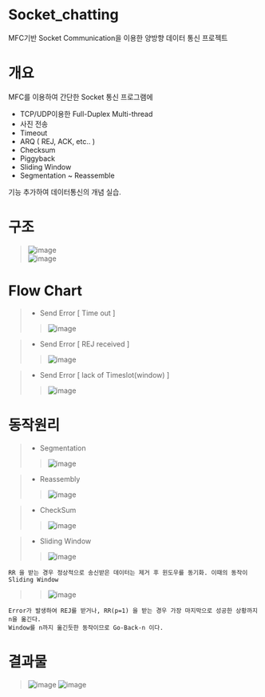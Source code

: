 # Socket_chatting
MFC기반 Socket Communication을 이용한 양방향 데이터 통신 프로젝트

개요
===
MFC를 이용하여 간단한 Socket 통신 프로그램에  
+ TCP/UDP이용한 Full-Duplex Multi-thread 
+ 사진 전송
+ Timeout
+ ARQ ( REJ, ACK, etc.. )
+ Checksum
+ Piggyback
+ Sliding Window
+ Segmentation ~ Reassemble    

기능 추가하여 데이터통신의 개념 실습.  


구조 
===
>![image](https://user-images.githubusercontent.com/68212288/87344185-f089ac80-c588-11ea-8375-e524832ca675.png)  
>![image](https://user-images.githubusercontent.com/68212288/87344304-2595ff00-c589-11ea-97cd-333168593f6b.png)  

  

Flow Chart
===
>+ Send Error [ Time out ]
>>![image](https://user-images.githubusercontent.com/68212288/87459103-e5e11d00-c645-11ea-81e2-defd159ba4db.png)  

>+ Send Error [ REJ received ]
>>![image](https://user-images.githubusercontent.com/68212288/87459685-abc44b00-c646-11ea-9668-81934da4e1ae.png)  

>+ Send Error [ lack of Timeslot(window) ]  
>>![image](https://user-images.githubusercontent.com/68212288/87459685-abc44b00-c646-11ea-9668-81934da4e1ae.png)    





동작원리
===
>+ Segmentation  
>>![image](https://user-images.githubusercontent.com/68212288/87447759-ebcf0200-c635-11ea-875b-5b41362c55b0.png)  

>+ Reassembly  
>>![image](https://user-images.githubusercontent.com/68212288/87447832-ff7a6880-c635-11ea-88d5-365efceccee7.png)  

>+ CheckSum  
>>![image](https://user-images.githubusercontent.com/68212288/87447886-115c0b80-c636-11ea-9cf2-490470807d98.png)  

>+ Sliding Window 
>>![image](https://user-images.githubusercontent.com/68212288/87447955-2afd5300-c636-11ea-96b1-4a5b161b5ac1.png)  

    RR 을 받는 경우 정상적으로 송신받은 데이터는 제거 후 윈도우를 동기화. 이때의 동작이 Sliding Window  
    
>>![image](https://user-images.githubusercontent.com/68212288/87448062-4bc5a880-c636-11ea-8652-b513aa0ad472.png)  

    Error가 발생하여 REJ를 받거나, RR(p=1) 을 받는 경우 가장 마지막으로 성공한 상황까지 n을 옮긴다.  
    Window를 n까지 옮긴듯한 동작이므로 Go-Back-n 이다.  
    

결과물
===
>![image](https://user-images.githubusercontent.com/68212288/87344697-d43a3f80-c589-11ea-8a13-36c5cbc09ad3.png)
>![image](https://user-images.githubusercontent.com/68212288/87344859-1c596200-c58a-11ea-9388-37161d09b212.png)
